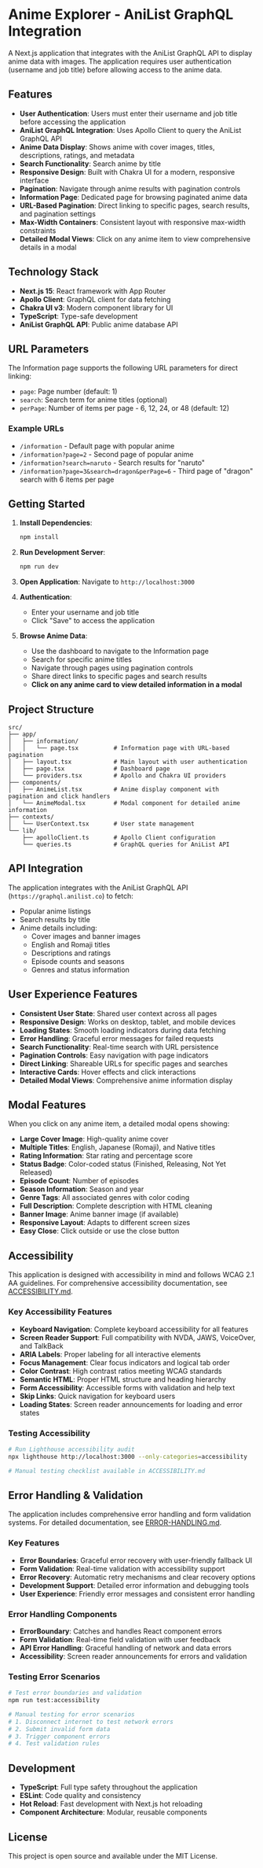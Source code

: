 # Anime Explorer - AniList GraphQL Integration

A Next.js application that integrates with the AniList GraphQL API to display anime data with images. The application requires user authentication (username and job title) before allowing access to the anime data.

## Features

- **User Authentication**: Users must enter their username and job title before accessing the application
- **AniList GraphQL Integration**: Uses Apollo Client to query the AniList GraphQL API
- **Anime Data Display**: Shows anime with cover images, titles, descriptions, ratings, and metadata
- **Search Functionality**: Search anime by title
- **Responsive Design**: Built with Chakra UI for a modern, responsive interface
- **Pagination**: Navigate through anime results with pagination controls
- **Information Page**: Dedicated page for browsing paginated anime data
- **URL-Based Pagination**: Direct linking to specific pages, search results, and pagination settings
- **Max-Width Containers**: Consistent layout with responsive max-width constraints
- **Detailed Modal Views**: Click on any anime item to view comprehensive details in a modal

## Technology Stack

- **Next.js 15**: React framework with App Router
- **Apollo Client**: GraphQL client for data fetching
- **Chakra UI v3**: Modern component library for UI
- **TypeScript**: Type-safe development
- **AniList GraphQL API**: Public anime database API

## URL Parameters

The Information page supports the following URL parameters for direct linking:

- `page`: Page number (default: 1)
- `search`: Search term for anime titles (optional)
- `perPage`: Number of items per page - 6, 12, 24, or 48 (default: 12)

### Example URLs

- `/information` - Default page with popular anime
- `/information?page=2` - Second page of popular anime
- `/information?search=naruto` - Search results for "naruto"
- `/information?page=3&search=dragon&perPage=6` - Third page of "dragon" search with 6 items per page

## Getting Started

1. **Install Dependencies**:
   ```bash
   npm install
   ```

2. **Run Development Server**:
   ```bash
   npm run dev
   ```

3. **Open Application**:
   Navigate to `http://localhost:3000`

4. **Authentication**:
   - Enter your username and job title
   - Click "Save" to access the application

5. **Browse Anime Data**:
   - Use the dashboard to navigate to the Information page
   - Search for specific anime titles
   - Navigate through pages using pagination controls
   - Share direct links to specific pages and search results
   - **Click on any anime card to view detailed information in a modal**

## Project Structure

```
src/
├── app/
│   ├── information/
│   │   └── page.tsx          # Information page with URL-based pagination
│   ├── layout.tsx            # Main layout with user authentication
│   ├── page.tsx              # Dashboard page
│   └── providers.tsx         # Apollo and Chakra UI providers
├── components/
│   ├── AnimeList.tsx         # Anime display component with pagination and click handlers
│   └── AnimeModal.tsx        # Modal component for detailed anime information
├── contexts/
│   └── UserContext.tsx       # User state management
└── lib/
    ├── apolloClient.ts       # Apollo Client configuration
    └── queries.ts            # GraphQL queries for AniList API
```

## API Integration

The application integrates with the AniList GraphQL API (`https://graphql.anilist.co`) to fetch:

- Popular anime listings
- Search results by title
- Anime details including:
  - Cover images and banner images
  - English and Romaji titles
  - Descriptions and ratings
  - Episode counts and seasons
  - Genres and status information

## User Experience Features

- **Consistent User State**: Shared user context across all pages
- **Responsive Design**: Works on desktop, tablet, and mobile devices
- **Loading States**: Smooth loading indicators during data fetching
- **Error Handling**: Graceful error messages for failed requests
- **Search Functionality**: Real-time search with URL persistence
- **Pagination Controls**: Easy navigation with page indicators
- **Direct Linking**: Shareable URLs for specific pages and searches
- **Interactive Cards**: Hover effects and click interactions
- **Detailed Modal Views**: Comprehensive anime information display

## Modal Features

When you click on any anime item, a detailed modal opens showing:

- **Large Cover Image**: High-quality anime cover
- **Multiple Titles**: English, Japanese (Romaji), and Native titles
- **Rating Information**: Star rating and percentage score
- **Status Badge**: Color-coded status (Finished, Releasing, Not Yet Released)
- **Episode Count**: Number of episodes
- **Season Information**: Season and year
- **Genre Tags**: All associated genres with color coding
- **Full Description**: Complete description with HTML cleaning
- **Banner Image**: Anime banner image (if available)
- **Responsive Layout**: Adapts to different screen sizes
- **Easy Close**: Click outside or use the close button

## Accessibility

This application is designed with accessibility in mind and follows WCAG 2.1 AA guidelines. For comprehensive accessibility documentation, see [ACCESSIBILITY.md](./ACCESSIBILITY.md).

### Key Accessibility Features

- **Keyboard Navigation**: Complete keyboard accessibility for all features
- **Screen Reader Support**: Full compatibility with NVDA, JAWS, VoiceOver, and TalkBack
- **ARIA Labels**: Proper labeling for all interactive elements
- **Focus Management**: Clear focus indicators and logical tab order
- **Color Contrast**: High contrast ratios meeting WCAG standards
- **Semantic HTML**: Proper HTML structure and heading hierarchy
- **Form Accessibility**: Accessible forms with validation and help text
- **Skip Links**: Quick navigation for keyboard users
- **Loading States**: Screen reader announcements for loading and error states

### Testing Accessibility

```bash
# Run Lighthouse accessibility audit
npx lighthouse http://localhost:3000 --only-categories=accessibility

# Manual testing checklist available in ACCESSIBILITY.md
```

## Error Handling & Validation

The application includes comprehensive error handling and form validation systems. For detailed documentation, see [ERROR-HANDLING.md](./ERROR-HANDLING.md).

### Key Features

- **Error Boundaries**: Graceful error recovery with user-friendly fallback UI
- **Form Validation**: Real-time validation with accessibility support
- **Error Recovery**: Automatic retry mechanisms and clear recovery options
- **Development Support**: Detailed error information and debugging tools
- **User Experience**: Friendly error messages and consistent error handling

### Error Handling Components

- **ErrorBoundary**: Catches and handles React component errors
- **Form Validation**: Real-time field validation with user feedback
- **API Error Handling**: Graceful handling of network and data errors
- **Accessibility**: Screen reader announcements for errors and validation

### Testing Error Scenarios

```bash
# Test error boundaries and validation
npm run test:accessibility

# Manual testing for error scenarios
# 1. Disconnect internet to test network errors
# 2. Submit invalid form data
# 3. Trigger component errors
# 4. Test validation rules
```

## Development

- **TypeScript**: Full type safety throughout the application
- **ESLint**: Code quality and consistency
- **Hot Reload**: Fast development with Next.js hot reloading
- **Component Architecture**: Modular, reusable components

## License

This project is open source and available under the MIT License.
